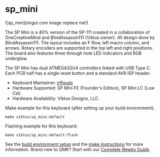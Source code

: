 # sp_mini

![sp_mini](imgur.com image replace me!)

The SP Mini is a 40% version of the SP-111 created in a collaboration of OneCreativeMind and BlindAssassin111 (Viktus owner). All design done by BlindAssassin111. The layout includes an F Row, left macro column, and arrows. Rotary encoders are supported in the top left and right positions. The board also features three through hole LED indicators and RGB underglow.

The SP Mini has dual ATMEGA32U4 controllers linked with USB Type C. Each PCB half has a single reset button and a standard AVR ISP header.

* Keyboard Maintainer: [jrfhoutx](https://github.com/jrfhoutx)
* Hardware Supported: SP Mini FE (Founder's Edition), SP Mini LC (Low Cal)
* Hardware Availability: Viktus Designs, LLC.

Make example for this keyboard (after setting up your build environment):

    make viktus/sp_mini:default

Flashing example for this keyboard:

    make viktus/sp_mini:default:flash

See the [build environment setup](https://docs.qmk.fm/#/getting_started_build_tools) and the [make instructions](https://docs.qmk.fm/#/getting_started_make_guide) for more information. Brand new to QMK? Start with our [Complete Newbs Guide](https://docs.qmk.fm/#/newbs).
